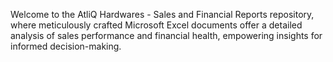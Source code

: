 Welcome to the AtliQ Hardwares - Sales and Financial Reports repository, where meticulously crafted Microsoft Excel documents offer a detailed analysis of sales performance and financial health, empowering insights for informed decision-making.
